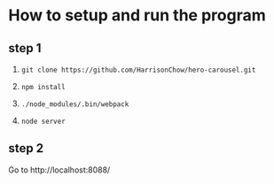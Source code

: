 # How to setup and run the program

## step 1

1. `git clone https://github.com/HarrisonChow/hero-carousel.git`

2. `npm install`

3. `./node_modules/.bin/webpack`

4. `node server`

## step 2

Go to http://localhost:8088/
